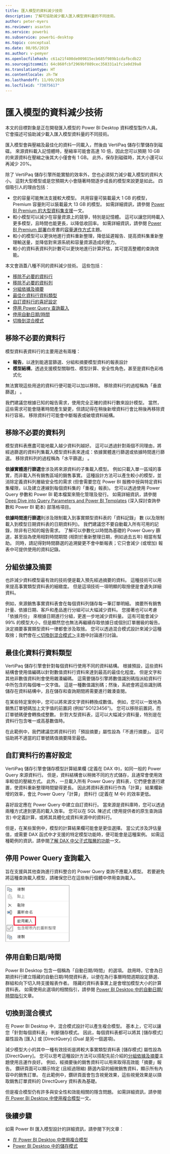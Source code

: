 ```yaml
---
title: 匯入模型的資料減少技術
description: 了解可協助減少載入匯入模型資料量的不同技術。
author: peter-myers
ms.reviewer: asaxton
ms.service: powerbi
ms.subservice: powerbi-desktop
ms.topic: conceptual
ms.date: 08/05/2019
ms.author: v-pemyer
ms.openlocfilehash: c61a21f400de009815ecb685f989b1cdafbcdb22
ms.sourcegitcommit: 64c860fcbf2969bf089cec358331a1fc1e0d39a8
ms.translationtype: HT
ms.contentlocale: zh-TW
ms.lasthandoff: 11/09/2019
ms.locfileid: "73875617"
---
```

# <a name="data-reduction-techniques-for-import-modeling"></a>匯入模型的資料減少技術

本文的目標對象是正在開發匯入模型的 Power BI Desktop 資料模型製作人員。 它會描述可協助減少載入匯入模型資料量的不同技術。

匯入模型會與壓縮及最佳化的資料一同載入，然後由 VertiPaq 儲存引擎儲存到磁碟。 來源資料載入記憶體時，壓縮率可能會高達 10 倍，因此您可以預期 10 GB 的來源資料在壓縮之後其大小僅會有 1 GB。 此外，保存到磁碟時，其大小還可以再減少 20%。

除了 VertiPaq 儲存引擎所能實驗的效率外，您也必須努力減少載入模型的資料大小。 這對大型模型或是您預期大小會隨著時間逐步成長的模型來說更是如此。 四個吸引人的理由包括：

- 您的容量可能無法支援較大模型。 共用容量可裝載最大 1 GB 的模型，Premium 容量則可以裝載最大 13 GB 的模型。 如需詳細資訊，請參閱 [Power BI Premium 的大型資料集支援](../service-premium-large-datasets.md)一文。
- 較小模型可以減少在容量資源上的競爭，特別是記憶體。 這可以讓您同時載入更多模型，且時間也能更長，以降低收回率。 如需詳細資訊，請參閱 [Power BI Premium 部署](../whitepaper-powerbi-premium-deployment.md)白皮書的[容量運作方式](../whitepaper-powerbi-premium-deployment.md#how-capacities-function)主題。
- 較小的模型可以更快地進行資料重新整理，降低延遲報告、提高資料集重新整理輸送量，並降低對來源系統和容量資源造成的壓力。
- 較小的資料表資料列計數可以更快地進行計算評估，其可提高整體的查詢效能。

本文會涵蓋八種不同的資料減少技術。 這些包括：

- [移除不必要的資料行](#remove-unnecessary-columns)
- [移除不必要的資料列](#remove-unnecessary-rows)
- [分組依據及摘要](#group-by-and-summarize)
- [最佳化資料行資料類型](#optimize-column-data-types)
- [自訂資料行的喜好設定](#preference-for-custom-columns)
- [停用 Power Query 查詢載入](#disable-power-query-query-load)
- [停用自動日期/時間](#disable-auto-datetime)
- [切換到混合模式](#switch-to-mixed-mode)

## <a name="remove-unnecessary-columns"></a>移除不必要的資料行

模型資料表資料行的主要用途有兩種：

- **報告**，以達到能適當篩選、分組和摘要模型資料的報表設計
- **模型結構**，透過支援模型關聯性、模型計算、安全性角色，甚至是資料色彩格式化

無法實現這些用途的資料行便可能可以加以移除。 移除資料行的過程稱為「垂直篩選」  。

我們建議您根據已知的報告需求，使用完全正確的資料行數來設計模型。 當然，這些需求可能會隨著時間產生變更，但請記得在稍後新增資料行會比稍後再移除資料行容易。 移除資料行可能會中斷報表或破壞資料結構。

## <a name="remove-unnecessary-rows"></a>移除不必要的資料列

模型資料表應盡可能地載入越少資料列越好。 這可以透過針對兩個不同理由，將經過篩選的資料列集載入模型資料表來達成：依據實體進行篩選或依據時間進行篩選。 移除資料列的過程稱為「水平篩選」  。

**依據實體進行篩選**會涉及將來源資料的子集載入模型。 例如只載入單一區域的事實，而非載入所有銷售區域的銷售事實。 這種設計方法可以產生較小的模型，並消除定義資料列層級安全性的需求 (但會需要您在 Power BI 服務中授與特定資料集權限，以及建立連線到每個資料集的「重複」報表)。 您可以透過使用 Power Query 參數和 Power BI 範本檔案來簡化管理及發行。 如需詳細資訊，請參閱 [Deep Dive into Query Parameters and Power BI Templates](https://powerbi.microsoft.com/blog/deep-dive-into-query-parameters-and-power-bi-templates/) (深入探討查詢參數和 Power BI 範本) 部落格項目。

**依據時間進行篩選**則涉及限制載入到事實類型資料表的「資料記錄」  數 (以及限制載入到模型日期資料表的日期資料列)。 我們建議您不要自動載入所有可用的記錄，除非有已知的報告需求。 了解可以參數化以時間為基礎的 Power Query 篩選，甚至設為使用相對時間期間 (相對於重新整理日期，例如過去五年) 相當有幫助。 同時，請記得對時間篩選的追溯變更不會中斷報表；它只會減少 (或增加) 報表中可提供使用的資料記錄。

## <a name="group-by-and-summarize"></a>分組依據及摘要

也許減少資料模型最有效的技術便是載入預先經過摘要的資料。 這種技術可以用來提高事實類型資料表的細緻度。 但是這項技術一項明顯的取捨便是會遺失詳細資料。

例如，來源銷售事實資料表會在每個資料列儲存每一筆訂單明細。 摘要所有銷售計量、依據日期、客戶和產品進行分組可以大幅減少資料。 您接著也可以考慮「依據月份」  來根據日期進行分組，更進一步地減少資料量。 這有可能會減少 99% 的模型大小，但是顯然您也無法再繼續存取依據日或個別訂單層級的報告。 決定摘要事實類型資料一律都會涉及取捨。 您可以透過混合模式設計來減少這種取捨；我們會在[＜切換到混合模式＞](#switch-to-mixed-mode)主題中討論進行討論。

## <a name="optimize-column-data-types"></a>最佳化資料行資料類型

VertiPaq 儲存引擎會針對每個資料行使用不同的資料結構。 根據預設，這些資料結構會使用值編碼以針對數值資料行資料來達到最高的最佳化程度。 但是文字和其他非數值資料則會使用雜湊編碼。 這需要儲存引擎將數值識別碼指派給資料行中所包含的每個唯一文字值。 這是一種數值識別碼；然後，系統會將這些識別碼儲存在資料結構中，且在儲存和查詢期間將需要進行雜湊查閱。

在某些特定案例中，您可以將來源文字資料轉換成數值。 例如，您可以一致地為銷售訂單號碼加上文字值的前置詞 (例如"SO123456")。 您可以移除前置詞，而訂單號碼便會轉換成整數。 針對大型資料表，這可以大幅減少資料量，特別是在資料行包含唯一或高基數值時。

在此範例中，我們建議您將資料行的「預設摘要」屬性設為「不進行摘要」。 這可協助將不適當的訂單號碼值摘要降至最低。

## <a name="preference-for-custom-columns"></a>自訂資料行的喜好設定

VertiPaq 儲存引擎會儲存模型計算結果欄 (定義在 DAX 中)，如同一般的 Power Query 來源資料行。 但是，資料結構會以稍微不同的方式儲存，且通常會使用效率較低的壓縮方式。 此外，一旦載入所有 Power Query 資料表，它們便會進行建置，使資料重新整理時間變得更長。 因此將資料表資料行作為「計算」  結果欄新增的效率，會比 Power Query「計算」  資料行 (定義在 M 中) 的效率更低。

喜好設定應在 Power Query 中建立自訂資料行。 當來源是資料庫時，您可以透過兩種方式達到更高的載入效率。 您可以在 SQL 陳述式 (使用提供者的原生查詢語言) 中定義計算，或將其具體化成資料來源中的資料行。

但是，在某些案例中，模型的計算結果欄可能會是更佳選擇。 當公式涉及評估量值，或需要 DAX 函式中才支援的特定模型功能時，便可能會是這種案例。 如需這種範例的資訊，請參閱[了解 DAX 中父子式階層的功能](/dax/understanding-functions-for-parent-child-hierarchies-in-dax)一文。

## <a name="disable-power-query-query-load"></a>停用 Power Query 查詢載入

旨在支援與其他查詢進行資料整合的 Power Query 查詢不應載入模型。 若要避免將這種查詢載入模型，請確保您已在這些執行個體中停用查詢載入。

![停用 Power Query 查詢的載入](media/import-modeling-data-reduction/power-query-disable-query-load.png)

## <a name="disable-auto-datetime"></a>停用自動日期/時間

Power BI Desktop 包含一個稱為「自動日期/時間」  的選項。 啟用時，它會為日期資料行建立隱藏的自動日期/時間資料表，以便在為行事曆時間週期設定篩選、群組和向下切入時支援報表作者。 隱藏的資料表事實上是會增加模型大小的計算資料表。 如需使用此選項的相關指引，請參閱 [Power BI Desktop 中的自動日期/時間指引](../desktop-auto-date-time.md)文章。

## <a name="switch-to-mixed-mode"></a>切換到混合模式

在 Power BI Desktop 中，混合模式設計可以產生複合模型。 基本上，它可以讓您「針對每個資料表」  判斷儲存模式。 因此，每個資料表都可以將其 [儲存模式] 屬性設為 [匯入] 或 [DirectQuery] (Dual 是另一個選項)。

減少模型大小的其中一種有效技術是將較大事實類型資料表 [儲存模式] 屬性設為 [DirectQuery]。 您可以思考這種設計方法可以搭配先前介紹的[分組依據及摘要](#group-by-and-summarize)主題使用且運作良好。 例如，經摘要後的銷售資料可以用來取得高效能「摘要」報告。 鑽研頁面可以顯示特定 (且經過限縮) 篩選內容的細微銷售資料，顯示所有內容中的銷售訂單。 在此範例中，鑽研頁面會包含視覺效果，這些視覺效果是以擷取銷售訂單資料的 DirectQuery 資料表為基礎。

但是複合模型仍有許多與安全性和效能相關的隱含問題。 如需詳細資訊，請參閱[在 Power BI Desktop 中使用複合模型](../desktop-composite-models.md)一文。

## <a name="next-steps"></a>後續步驟

如需 Power BI 匯入模型設計的詳細資訊，請參閱下列文章：

- [在 Power BI Desktop 中使用複合模型](../desktop-composite-models.md)
- [Power BI Desktop 中的儲存模式](../desktop-storage-mode.md)
